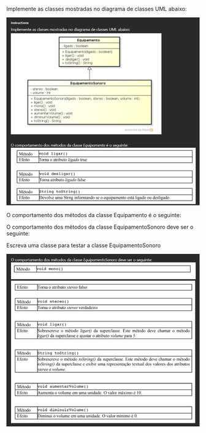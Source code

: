 Implemente as classes mostradas no diagrama de classes UML abaixo:

![HOME](./Prints/Capture.PNG)

O comportamento dos métodos da classe Equipamento é o seguinte:


O comportamento dos métodos da classe EquipamentoSonoro deve ser o seguinte:

Escreva uma classe para testar a classe EquipamentoSonoro

![HOME](./Prints/Capture1.PNG)